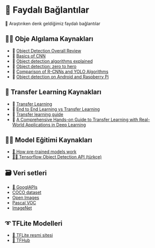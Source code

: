 # 🔗 Faydalı Bağlantılar
🔎 Araştırıken denk geldiğimiz faydalı bağlantılar


## 🕵️‍♀️ Obje Algılama Kaynakları
- 🔎 [Object Detection Overall Review](https://www.fritz.ai/object-detection/)
- 🔎 [Basics of CNN](https://www.youtube.com/watch?v=FmpDIaiMIeA&t=26s)
- 🔎 [Object detection algorithms explained](https://towardsdatascience.com/r-cnn-fast-r-cnn-faster-r-cnn-yolo-object-detection-algorithms-36d53571365e)
- 🔎 [Object detection: zero to hero](https://cv-tricks.com/object-detection/faster-r-cnn-yolo-ssd/)
- 🔎 [Comparison of R-CNNs and YOLO Algorithms](https://towardsdatascience.com/r-cnn-fast-r-cnn-faster-r-cnn-yolo-object-detection-algorithms-36d53571365e)
- 🔎 [Object detection on Android and Raspberry Pi](https://github.com/EdjeElectronics/TensorFlow-Lite-Object-Detection-on-Android-and-Raspberry-Pi)


## 🛒 Transfer Learning Kaynakları
- 🔎 [Transfer Learning](https://towardsdatascience.com/transfer-learning-from-pre-trained-models-f2393f124751)
- 🔎 [End to End Learning vs Transfer Learning](https://dl.asmaamir.com/5-dlstrategies/c-otherstrategies#end-to-end-learning-vs-transfer-learning)
- 🔎 [Transfer learning guide](https://medium.com/tensorflow/training-and-serving-a-realtime-mobile-object-detector-in-30-minutes-with-cloud-tpus-b78971cf1193)
- 🔎 [A Comprehensive Hands-on Guide to Transfer Learning with Real-World Applications in Deep Learning](https://towardsdatascience.com/a-comprehensive-hands-on-guide-to-transfer-learning-with-real-world-applications-in-deep-learning-212bf3b2f27a)

## 👩‍🏫 Model Eğitimi Kaynakları
- [🔎 How pre-trained models work](https://towardsdatascience.com/how-do-pretrained-models-work-11fe2f64eaa2)
- [🕵️‍♀️ Tensorflow Object Detection API (türkçe)](https://ai.yemreak.com/tensorflow-object-detection-api)

## 🗃️ Veri setleri
- [💫 GooglAPIs](https://storage.googleapis.com/openimages/web/visualizer/index.html)
- [COCO dataset](http://cocodataset.org/#download)
- [Open Images](https://storage.googleapis.com/openimages/web/index.html)
- [Pascal VOC](http://host.robots.ox.ac.uk/pascal/VOC/)
- [ImageNet](http://www.image-net.org/)


## ➰ TFLite Modelleri
- [📡 TFLite resmi sitesi](https://www.tensorflow.org/lite/guide/hosted_models)
- [🏬 TFHub](https://tfhub.dev/s?deployment-format=lite&module-type=image-object-detection)
